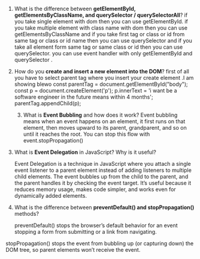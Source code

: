 1. What is the difference between **getElementById, getElementsByClassName, and querySelector / querySelectorAll**?
if you take single element with dom then you can use getElementById. if you take multiple element with class name with dom then you can use getElementsByClassName and
if you take first tag or class or id from same tag or class or id name then you can use querySelector and if you take all element form same tag or same class or id
then you can use querySelector. you can use event handler with only getElementById and querySelector .

3. How do you **create and insert a new element into the DOM**?
   first of all you have to select parent tag where you insert your create element .I am showing blewo
   const parentTag = document.getElementById("body");
   const p = document.createElement('p');
   p.innerText = 'i want be a software engineer in the future means within 4 months';
   parentTag.appendChild(p);

   
   3. What is **Event Bubbling** and how does it work?
   Event bubbling means when an event happens on an element, it first runs on that element, then moves upward to its parent, grandparent, and
   so on until it reaches the root.
  You can stop this flow with event.stopPropagation()


  4. What is **Event Delegation** in JavaScript? Why is it useful?

     Event Delegation is a technique in JavaScript where you attach a single event listener to a parent element instead of adding listeners to multiple child elements.
     The event bubbles up from the child to the parent, and the parent handles it by checking the event target.
     It’s useful because it reduces memory usage, makes code simpler, and works even for dynamically added elements.

 5. What is the difference between **preventDefault() and stopPropagation()** methods?

    preventDefault() stops the browser’s default behavior for an event stopping a form from submitting or a link from navigating.

   stopPropagation() stops the event from bubbling up (or capturing down) the DOM tree, so parent elements won’t receive the event.

  

